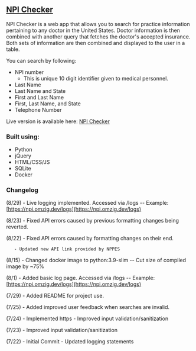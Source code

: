 <!-- ABOUT THE PROJECT -->
## [NPI Checker](https://npi.omzig.dev)

NPI Checker is a web app that allows you to search for practice information pertaining to any doctor in the United States.
Doctor information is then combined with another query that fetches the doctor's accepted insurance.
Both sets of information are then combined and displayed to the user in a table.

You can search by following:
* NPI number
  - This is unique 10 digit identifier given to medical personnel.
* Last Name
* Last Name and State
* First and Last Name
* First, Last Name, and State
* Telephone Number

Live version is available here: [NPI Checker](https://npi.omzig.dev)

### Built using:
* Python
* jQuery
* HTML/CSS/JS
* SQLite
* Docker

### Changelog
(8/29) - Live logging implemented. Accessed via <npi checker url>/logs -- Example: [https://npi.omzig.dev/logs](https://npi.omzig.dev/logs)
 
(8/23) - Fixed API errors caused by previous formatting changes being reverted.
  
(8/22) - Fixed API errors caused by formatting changes on their end.
  
       - Updated new API link provided by NPPES
  
(8/15) - Changed docker image to python:3.9-slim -- Cut size of compiled image by ~75%
  
(8/1) - Added basic log page. Accessed via <npi checker url>/logs -- Example: [https://npi.omzig.dev/logs](https://npi.omzig.dev/logs)
  
(7/29) - Added README for project use.
  
(7/25) - Added improved user feedback when searches are invalid.
  
(7/24) - Implemented https
       - Improved input validation/sanitization
  
(7/23) - Improved input validation/sanitization
  
(7/22) - Initial Commit
       - Updated logging statements
